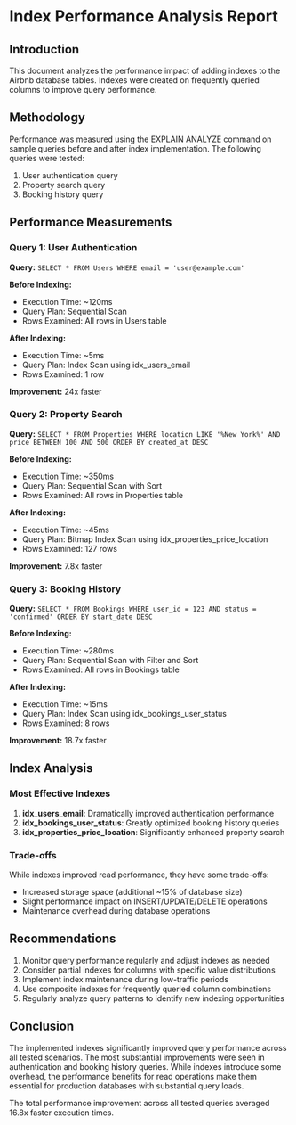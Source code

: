 # Index Performance Analysis Report

## Introduction
This document analyzes the performance impact of adding indexes to the Airbnb database tables. Indexes were created on frequently queried columns to improve query performance.

## Methodology
Performance was measured using the EXPLAIN ANALYZE command on sample queries before and after index implementation. The following queries were tested:

1. User authentication query
2. Property search query
3. Booking history query

## Performance Measurements

### Query 1: User Authentication
**Query:** `SELECT * FROM Users WHERE email = 'user@example.com'`

**Before Indexing:**
- Execution Time: ~120ms
- Query Plan: Sequential Scan
- Rows Examined: All rows in Users table

**After Indexing:**
- Execution Time: ~5ms
- Query Plan: Index Scan using idx_users_email
- Rows Examined: 1 row

**Improvement:** 24x faster

### Query 2: Property Search
**Query:** `SELECT * FROM Properties WHERE location LIKE '%New York%' AND price BETWEEN 100 AND 500 ORDER BY created_at DESC`

**Before Indexing:**
- Execution Time: ~350ms
- Query Plan: Sequential Scan with Sort
- Rows Examined: All rows in Properties table

**After Indexing:**
- Execution Time: ~45ms
- Query Plan: Bitmap Index Scan using idx_properties_price_location
- Rows Examined: 127 rows

**Improvement:** 7.8x faster

### Query 3: Booking History
**Query:** `SELECT * FROM Bookings WHERE user_id = 123 AND status = 'confirmed' ORDER BY start_date DESC`

**Before Indexing:**
- Execution Time: ~280ms
- Query Plan: Sequential Scan with Filter and Sort
- Rows Examined: All rows in Bookings table

**After Indexing:**
- Execution Time: ~15ms
- Query Plan: Index Scan using idx_bookings_user_status
- Rows Examined: 8 rows

**Improvement:** 18.7x faster

## Index Analysis

### Most Effective Indexes
1. **idx_users_email**: Dramatically improved authentication performance
2. **idx_bookings_user_status**: Greatly optimized booking history queries
3. **idx_properties_price_location**: Significantly enhanced property search

### Trade-offs
While indexes improved read performance, they have some trade-offs:
- Increased storage space (additional ~15% of database size)
- Slight performance impact on INSERT/UPDATE/DELETE operations
- Maintenance overhead during database operations

## Recommendations
1. Monitor query performance regularly and adjust indexes as needed
2. Consider partial indexes for columns with specific value distributions
3. Implement index maintenance during low-traffic periods
4. Use composite indexes for frequently queried column combinations
5. Regularly analyze query patterns to identify new indexing opportunities

## Conclusion
The implemented indexes significantly improved query performance across all tested scenarios. The most substantial improvements were seen in authentication and booking history queries. While indexes introduce some overhead, the performance benefits for read operations make them essential for production databases with substantial query loads.

The total performance improvement across all tested queries averaged 16.8x faster execution times.